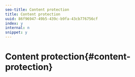 ```yaml
---
seo-title: Content protection
title: Content protection
uuid: 86f96947-49b5-439c-b9fa-43cb776756cf
index: y
internal: n
snippet: y
---
```


# Content protection{#content-protection}

